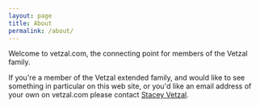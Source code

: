 ```yaml
---
layout: page
title: About
permalink: /about/
---
```


Welcome to vetzal.com, the connecting point for members of the Vetzal family.

If you're a member of the Vetzal extended family, and would like to see something in particular on this web site, or you'd like an email address of your own on vetzal.com please contact
[Stacey Vetzal](mailto:stacey@vetzal.com).
